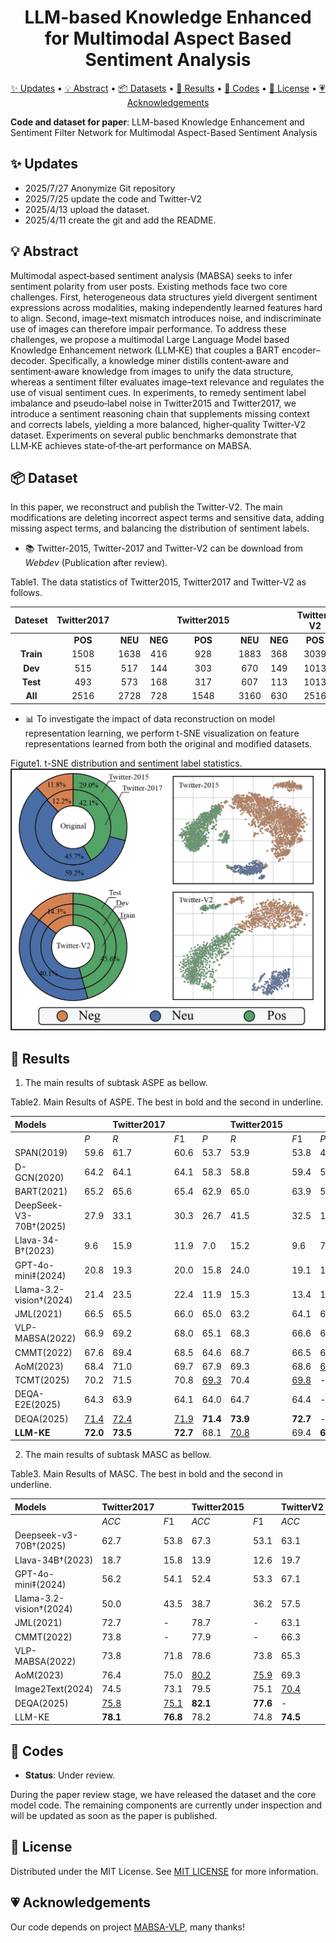 
<h1 align="center">
LLM-based Knowledge Enhanced for Multimodal Aspect Based Sentiment Analysis
</h1>

<p align="center">
  <a href="#-Updates">✨ Updates</a> •
  <a href="#-Abstract">💡 Abstract</a> •
  <a href="#-Dataset">📦 Datasets</a> •
  <a href="#-Results">📜 Results</a> •
  <a href="#-Codes">🔗 Codes</a> •
  <a href="#-License">🔑 License</a> •
  <a href="#-Acknowledgements">💗Acknowledgements</a>
</p>

**Code and dataset for paper**: LLM-based Knowledge Enhancement and Sentiment Filter Network for Multimodal Aspect-Based Sentiment Analysis

## ✨ Updates
- 2025/7/27 Anonymize Git repository
- 2025/7/25 update the code and  Twitter-V2
- 2025/4/13 upload the dataset.
- 2025/4/11 create the git and add the README.

## 💡 Abstract

Multimodal aspect‑based sentiment analysis (MABSA) seeks to infer sentiment polarity from user posts. Existing methods face two core challenges. First, heterogeneous data structures yield divergent sentiment expressions across modalities, making independently learned features hard to align. Second, image–text mismatch introduces noise, and indiscriminate use of images can therefore impair performance. To address these challenges, we propose a multimodal Large Language Model  based Knowledge Enhancement network (LLM‑KE) that couples a BART encoder–decoder. Specifically, a knowledge miner distills content‑aware and sentiment‑aware knowledge from images to unify the data structure, whereas a sentiment filter evaluates image–text relevance and regulates the use of visual sentiment cues. In experiments, to remedy sentiment label imbalance and pseudo‑label noise in Twitter2015 and Twitter2017, we introduce a sentiment reasoning chain that supplements missing context and corrects labels, yielding a more balanced, higher‑quality Twitter‑V2 dataset. Experiments on several public benchmarks demonstrate that LLM‑KE achieves state‑of‑the‑art performance on MABSA.

## 📦 Dataset

In this paper, we reconstruct and publish the Twitter-V2. The main modifications are deleting incorrect aspect terms and sensitive data, adding missing aspect terms, and balancing the distribution of sentiment labels.

- 📚 Twitter-2015, Twitter-2017 and Twitter-V2 can be download from *Webdev* (Publication after review).

Table1. The data statistics of Twitter2015, Twitter2017 and Twitter-V2 as follows.

|  Dateset  | Twitter2017 |         |         | Twitter2015 |         |         | Twitter-V2 |         |         |
| :-------: | :---------: | :-----: | :-----: | :---------: | :-----: | :-----: | :--------: | :-----: | :-----: |
|           |   **POS**   | **NEU** | **NEG** |   **POS**   | **NEU** | **NEG** |  **POS**   | **NEU** | **NEG** |
| **Train** |    1508     |  1638   |   416   |     928     |  1883   |   368   |    3039    |  2673   |   952   |
|  **Dev**  |     515     |   517   |   144   |     303     |   670   |   149   |    1013    |   891   |   317   |
| **Test**  |     493     |   573   |   168   |     317     |   607   |   113   |    1013    |   891   |   319   |
|  **All**  |    2516     |  2728   |   728   |    1548     |  3160   |   630   |    2516    |  2728   |   728   |

- 📊 To investigate the impact of data reconstruction on model representation learning, we perform t-SNE visualization on feature representations learned from both the original and modified datasets.

Figute1. t-SNE distribution and sentiment label statistics.
![Figure1. t-SNE distribution and sentiment label statistics](./utils/data_statistic.png)

## 📜 Results

1. The main results of subtask ASPE as bellow.

Table2. Main Results of ASPE. The best in bold and the second in underline.

| Models                  |             | Twitter2017 |             |             | Twitter2015 |             |             | TwitterV2   |             |
| :---------------------- | :---------- | :---------- | :---------- | :---------- | :---------- | :---------- | :---------- | :---------- | :---------- |
|                         | $P$         | $R$         | $F1$        | $P$         | $R$         | $F1$        | $P$         | $R$         | $F1$        |
| SPAN(2019)              | 59.6        | 61.7        | 60.6        | 53.7        | 53.9        | 53.8        | 48.2        | 53.1        | 50.6        |
| D-GCN(2020)             | 64.2        | 64.1        | 64.1        | 58.3        | 58.8        | 59.4        | 51.7        | 54.8        | 53.2        |
| BART(2021)              | 65.2        | 65.6        | 65.4        | 62.9        | 65.0        | 63.9        | 58.7        | 60.1        | 59.4        |
| DeepSeek-V3-70B†(2025)  | 27.9        | 33.1        | 30.3        | 26.7        | 41.5        | 32.5        | 17.4        | 30.2        | 22.1        |
| Llava-34-B†(2023)       | 9.6         | 15.9        | 11.9        | 7.0         | 15.2        | 9.6         | 7.2         | 17.4        | 10.2        |
| GPT-4o-mini‡(2024)      | 20.8        | 19.3        | 20.0        | 15.8        | 24.0        | 19.1        | 15.5        | 22.8        | 18.4        |
| Llama-3.2-vision†(2024) | 21.4        | 23.5        | 22.4        | 11.9        | 15.3        | 13.4        | 13.0        | 20.3        | 15.9        |
| JML(2021)               | 66.5        | 65.5        | 66.0        | 65.0        | 63.2        | 64.1        | 62.6        | 64.8        | 63.7        |
| VLP-MABSA(2022)         | 66.9        | 69.2        | 68.0        | 65.1        | 68.3        | 66.6        | 63.7        | 64.1        | 63.9        |
| CMMT(2022)              | 67.6        | 69.4        | 68.5        | 64.6        | 68.7        | 66.5        | 61.2        | 65.6        | 63.6        |
| AoM(2023)               | 68.4        | 71.0        | 69.7        | 67.9        | 69.3        | 68.6        | <u>64.4</u> | <u>65.9</u> | <u>65.1</u> |
| TCMT(2025)              | 70.2        | 71.5        | 70.8        | <u>69.3</u> | 70.4        | <u>69.8</u> | -           | -           | -           |
| DEQA-E2E(2025)          | 64.3        | 63.9        | 64.1        | 64.0        | 64.7        | 64.4        | -           | -           | -           |
| DEQA(2025)              | <u>71.4</u> | <u>72.4</u> | <u>71.9</u> | **71.4**    | **73.9**    | **72.7**    | -           | -           | -           |
| **LLM-KE**              | **72.0**    | **73.5**    | **72.7**    | 68.1        | <u>70.8</u> | 69.4        | **67.2**    | **67.8**    | **67.5**    |

2. The main results of subtask MASC as bellow.

Table3. Main Results of MASC. The best in bold and the second in underline.

| Models                  | Twitter2017 |             | Twitter2015 |             | TwitterV2   |             |
| :---------------------- | :---------- | :---------- | :---------- | :---------- | :---------- | :---------- |
|                         | $ACC$       | $F1$        | $ACC$       | $F1$        | $ACC$       | $F1$        |
| Deepseek-v3-70B†(2025)  | 62.7        | 53.8        | 67.3        | 53.1        | 63.1        | 53.9        |
| Llava-34B†(2023)        | 18.7        | 15.8        | 13.9        | 12.6        | 19.7        | 13.6        |
| GPT-4o-mini‡(2024)      | 56.2        | 54.1        | 52.4        | 53.3        | 67.1        | 64.0        |
| Llama-3.2-vision†(2024) | 50.0        | 43.5        | 38.7        | 36.2        | 57.5        | 48.8        |
| JML(2021)               | 72.7        | -           | 78.7        | -           | 63.1        | -           |
| CMMT(2022)              | 73.8        | -           | 77.9        | -           | 66.3        | -           |
| VLP-MABSA(2022)         | 73.8        | 71.8        | 78.6        | 73.8        | 65.3        | 65.2        |
| AoM(2023)               | 76.4        | 75.0        | <u>80.2</u> | <u>75.9</u> | 69.3        | 67.7        |
| Image2Text(2024)        | 74.5        | 73.1        | 79.5        | 75.1        | <u>70.4</u> | <u>69.9</u> |
| DEQA(2025)              | <u>75.8</u> | <u>75.1</u> | **82.1**    | **77.6**    | -           | -           |
| LLM-KE                  | **78.1**    | **76.8**    | 78.2        | 74.8        | **74.5**    | **75.1**    |


## 🔗 Codes

- **Status**: Under review.

During the paper review stage, we have released the dataset and the core model code. The remaining components are currently under inspection and will be updated as soon as the paper is published.

## 🔑 License

Distributed under the MIT License. See [MIT LICENSE](https://opensource.org/license/MIT) for more information.


## 💗 Acknowledgements

Our code depends on project [MABSA-VLP](https://github.com/NUSTM/VLP-MABSA), many thanks!
